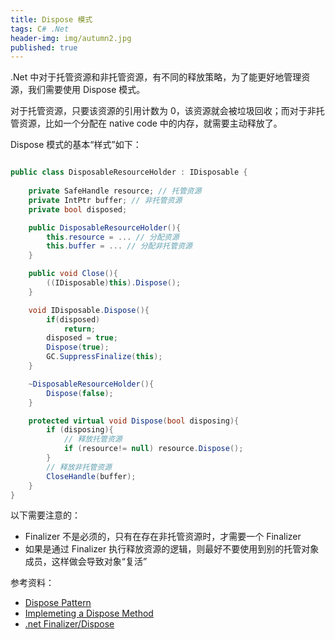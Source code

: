 ```yaml
---
title: Dispose 模式
tags: C# .Net
header-img: img/autumn2.jpg
published: true
---
```


.Net 中对于托管资源和非托管资源，有不同的释放策略，为了能更好地管理资源，我们需要使用 Dispose 模式。

对于托管资源，只要该资源的引用计数为 0，该资源就会被垃圾回收；而对于非托管资源，比如一个分配在 native code 中的内存，就需要主动释放了。

Dispose 模式的基本“样式”如下：

```c#

public class DisposableResourceHolder : IDisposable {
  
    private SafeHandle resource; // 托管资源
    private IntPtr buffer; // 非托管资源
    private bool disposed;

    public DisposableResourceHolder(){
        this.resource = ... // 分配资源
        this.buffer = ... // 分配非托管资源
    }

    public void Close(){
    	((IDisposable)this).Dispose();
    }

    void IDisposable.Dispose(){
    	if(disposed)
    		return;
    	disposed = true;
        Dispose(true);
        GC.SuppressFinalize(this);
    }

    ~DisposableResourceHolder(){
    	Dispose(false);
    }

    protected virtual void Dispose(bool disposing){
        if (disposing){
        	// 释放托管资源
            if (resource!= null) resource.Dispose();
        }
        // 释放非托管资源
        CloseHandle(buffer);
    }
}

```

以下需要注意的：

+ Finalizer 不是必须的，只有在存在非托管资源时，才需要一个 Finalizer
+ 如果是通过 Finalizer 执行释放资源的逻辑，则最好不要使用到别的托管对象成员，这样做会导致对象“复活”

参考资料：

+ [Dispose Pattern](https://msdn.microsoft.com/en-us/library/b1yfkh5e(v=vs.110).aspx)
+ [Implemeting a Dispose Method](https://msdn.microsoft.com/en-us/library/fs2xkftw(v=vs.110).aspx)
+ [.net Finalizer/Dispose](http://stackoverflow.com/questions/898828/finalize-dispose-pattern-in-c-sharp)
